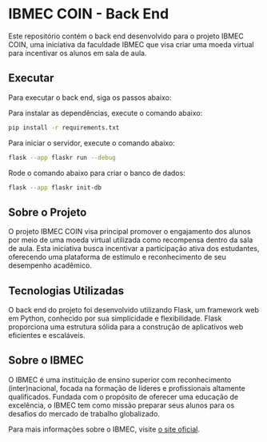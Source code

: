 # IBMEC COIN - Back End

Este repositório contém o back end desenvolvido para o projeto IBMEC COIN, uma iniciativa da faculdade IBMEC que visa criar uma moeda virtual para incentivar os alunos em sala de aula.

## Executar

Para executar o back end, siga os passos abaixo:

Para instalar as dependências, execute o comando abaixo:

```bash
pip install -r requirements.txt
```

Para iniciar o servidor, execute o comando abaixo:

```bash
flask --app flaskr run --debug
```

Rode o comando abaixo para criar o banco de dados:

```bash
flask --app flaskr init-db
```

## Sobre o Projeto

O projeto IBMEC COIN visa principal promover o engajamento dos alunos por meio de uma moeda virtual utilizada como recompensa dentro da sala de aula. Esta iniciativa busca incentivar a participação ativa dos estudantes, oferecendo uma plataforma de estímulo e reconhecimento de seu desempenho acadêmico.

## Tecnologias Utilizadas

O back end do projeto foi desenvolvido utilizando Flask, um framework web em Python, conhecido por sua simplicidade e flexibilidade. Flask proporciona uma estrutura sólida para a construção de aplicativos web eficientes e escaláveis.

## Sobre o IBMEC

O IBMEC é uma instituição de ensino superior com reconhecimento (inter)nacional, focada na formação de líderes e profissionais altamente qualificados. Fundada com o propósito de oferecer uma educação de excelência, o IBMEC tem como missão preparar seus alunos para os desafios do mercado de trabalho globalizado.

Para mais informações sobre o IBMEC, visite [o site oficial](https://www.ibmec.br/).
